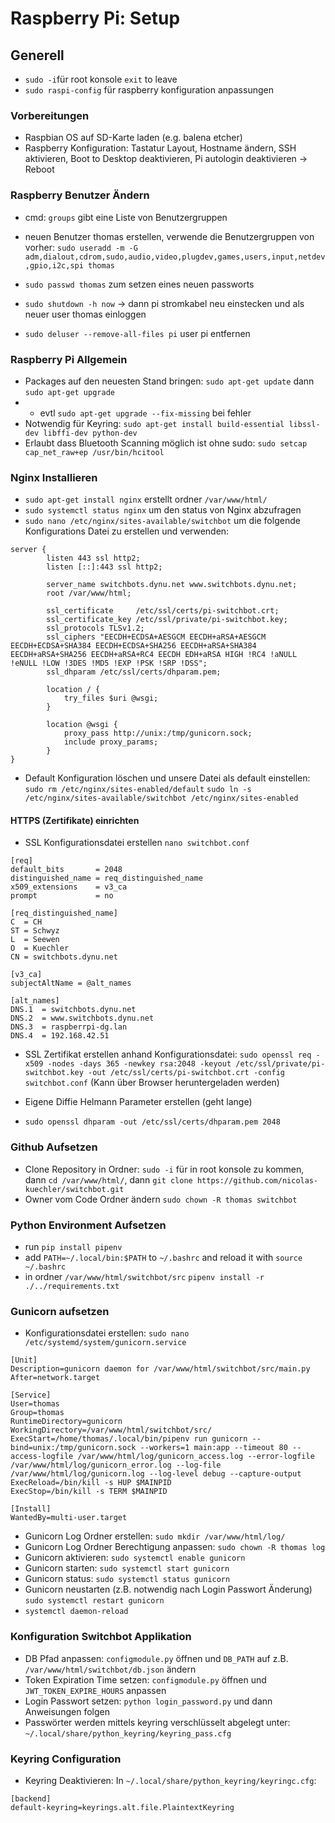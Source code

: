 

# Raspberry Pi: Setup


## Generell
- `sudo -i`für root konsole `exit` to leave
- `sudo raspi-config` für raspberry konfiguration anpassungen

### Vorbereitungen

- Raspbian OS auf SD-Karte laden (e.g. balena etcher)
- Raspberry Konfiguration: Tastatur Layout, Hostname ändern, SSH aktivieren, Boot to Desktop deaktivieren, Pi autologin deaktivieren -> Reboot


### Raspberry Benutzer Ändern

- cmd: `groups` gibt eine Liste von Benutzergruppen

- neuen Benutzer thomas erstellen, verwende die Benutzergruppen von vorher:
`sudo useradd -m -G adm,dialout,cdrom,sudo,audio,video,plugdev,games,users,input,netdev,gpio,i2c,spi thomas`

- `sudo passwd thomas` zum setzen eines neuen passworts

- `sudo shutdown -h now` -> dann pi stromkabel neu einstecken und als neuer user thomas einloggen

- `sudo deluser --remove-all-files pi` user pi entfernen

### Raspberry Pi Allgemein

- Packages auf den neuesten Stand bringen: `sudo apt-get update` dann `sudo apt-get upgrade`
- - evtl `sudo apt-get upgrade --fix-missing` bei fehler
- Notwendig für Keyring: `sudo apt-get install build-essential libssl-dev libffi-dev python-dev`
- Erlaubt dass Bluetooth Scanning möglich ist ohne sudo: `sudo setcap cap_net_raw+ep /usr/bin/hcitool`

### Nginx Installieren

- `sudo apt-get install nginx` erstellt ordner `/var/www/html/`
- `sudo systemctl status nginx` um den status von Nginx abzufragen
- `sudo nano /etc/nginx/sites-available/switchbot`
um die folgende Konfigurations Datei zu erstellen und verwenden:

```
server {
        listen 443 ssl http2;
        listen [::]:443 ssl http2;

        server_name switchbots.dynu.net www.switchbots.dynu.net;
        root /var/www/html;

        ssl_certificate     /etc/ssl/certs/pi-switchbot.crt;
        ssl_certificate_key /etc/ssl/private/pi-switchbot.key;
        ssl_protocols TLSv1.2;
        ssl_ciphers "EECDH+ECDSA+AESGCM EECDH+aRSA+AESGCM EECDH+ECDSA+SHA384 EECDH+ECDSA+SHA256 EECDH+aRSA+SHA384 EECDH+aRSA+SHA256 EECDH+aRSA+RC4 EECDH EDH+aRSA HIGH !RC4 !aNULL !eNULL !LOW !3DES !MD5 !EXP !PSK !SRP !DSS";
        ssl_dhparam /etc/ssl/certs/dhparam.pem;

        location / {
            try_files $uri @wsgi;
        }

        location @wsgi {
            proxy_pass http://unix:/tmp/gunicorn.sock;
            include proxy_params;
        }
}
```

- Default Konfiguration löschen und unsere Datei als default einstellen:
`sudo rm /etc/nginx/sites-enabled/default`
`sudo ln -s /etc/nginx/sites-available/switchbot /etc/nginx/sites-enabled`


#### HTTPS (Zertifikate) einrichten

- SSL Konfigurationsdatei erstellen `nano switchbot.conf`

```
[req]
default_bits       = 2048
distinguished_name = req_distinguished_name
x509_extensions    = v3_ca
prompt             = no

[req_distinguished_name]
C  = CH
ST = Schwyz
L  = Seewen
O  = Kuechler
CN = switchbots.dynu.net

[v3_ca]
subjectAltName = @alt_names

[alt_names]
DNS.1  = switchbots.dynu.net
DNS.2  = www.switchbots.dynu.net
DNS.3  = raspberrpi-dg.lan
DNS.4  = 192.168.42.51
```

- SSL Zertifikat erstellen anhand Konfigurationsdatei:
`sudo openssl req -x509 -nodes -days 365 -newkey rsa:2048 -keyout /etc/ssl/private/pi-switchbot.key -out /etc/ssl/certs/pi-switchbot.crt -config switchbot.conf`
(Kann über Browser heruntergeladen werden)

- Eigene Diffie Helmann Parameter erstellen (geht lange)
- `sudo openssl dhparam -out /etc/ssl/certs/dhparam.pem 2048`

### Github Aufsetzen
- Clone Repository in Ordner: `sudo -i` für in root konsole zu kommen, dann `cd /var/www/html/`,  dann `git clone https://github.com/nicolas-kuechler/switchbot.git`
- Owner vom Code Ordner ändern `sudo chown -R thomas switchbot`

### Python Environment Aufsetzen

- run `pip install pipenv`
- add `PATH=~/.local/bin:$PATH` to `~/.bashrc` and reload it with `source ~/.bashrc`
- in ordner `/var/www/html/switchbot/src`  `pipenv install -r ./../requirements.txt`


### Gunicorn aufsetzen

- Konfigurationsdatei erstellen: `sudo nano /etc/systemd/system/gunicorn.service`

```
[Unit]
Description=gunicorn daemon for /var/www/html/switchbot/src/main.py
After=network.target

[Service]
User=thomas
Group=thomas
RuntimeDirectory=gunicorn
WorkingDirectory=/var/www/html/switchbot/src/
ExecStart=/home/thomas/.local/bin/pipenv run gunicorn --bind=unix:/tmp/gunicorn.sock --workers=1 main:app --timeout 80 --access-logfile /var/www/html/log/gunicorn_access.log --error-logfile /var/www/html/log/gunicorn_error.log --log-file /var/www/html/log/gunicorn.log --log-level debug --capture-output
ExecReload=/bin/kill -s HUP $MAINPID
ExecStop=/bin/kill -s TERM $MAINPID

[Install]
WantedBy=multi-user.target
```
- Gunicorn Log Ordner erstellen: `sudo mkdir /var/www/html/log/`
- Gunicorn Log Ordner Berechtigung anpassen: `sudo chown -R thomas log`
- Gunicorn aktivieren: `sudo systemctl enable gunicorn`
- Gunicorn starten: `sudo systemctl start gunicorn`
- Gunicorn status: `sudo systemctl status gunicorn`
- Gunicorn neustarten (z.B. notwendig nach Login Passwort Änderung) `sudo systemctl restart gunicorn`
- `systemctl daemon-reload`


### Konfiguration Switchbot Applikation
- DB Pfad anpassen: `configmodule.py` öffnen und `DB_PATH` auf z.B. `/var/www/html/switchbot/db.json` ändern
- Token Expiration Time setzen: `configmodule.py` öffnen und `JWT_TOKEN_EXPIRE_HOURS` anpassen
- Login Passwort setzen: `python login_password.py` und dann Anweisungen folgen
- Passwörter werden mittels keyring verschlüsselt abgelegt unter: `~/.local/share/python_keyring/keyring_pass.cfg`


### Keyring Configuration
- Keyring Deaktivieren: In `~/.local/share/python_keyring/keyringc.cfg`:

```
[backend]
default-keyring=keyrings.alt.file.PlaintextKeyring
```
